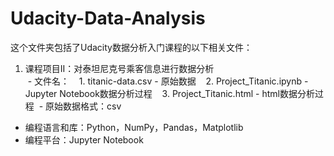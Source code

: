 # Udacity-Data-Analysis
这个文件夹包括了Udacity数据分析入门课程的以下相关文件：
1. 课程项目II：对泰坦尼克号乘客信息进行数据分析  
  - 文件名：
    1. titanic-data.csv - 原始数据
    2. Project_Titanic.ipynb - Jupyter Notebook数据分析过程
    3. Project_Titanic.html - html数据分析过程
  - 原始数据格式：csv
  - 编程语言和库：Python，NumPy，Pandas，Matplotlib
  - 编程平台：Jupyter Notebook  
